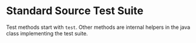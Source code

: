 # Standard Source Test Suite
Test methods start with `test`. Other methods are internal helpers in the java class implementing the test suite.
